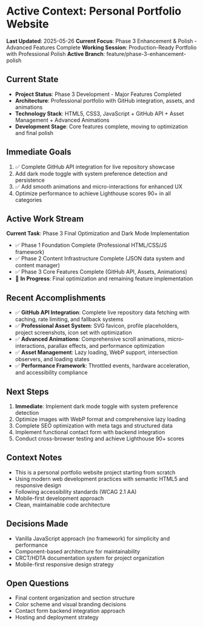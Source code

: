 # Active Context: Personal Portfolio Website

**Last Updated**: 2025-05-26
**Current Focus**: Phase 3 Enhancement & Polish - Advanced Features Complete
**Working Session**: Production-Ready Portfolio with Professional Polish
**Active Branch**: feature/phase-3-enhancement-polish

## Current State
- **Project Status**: Phase 3 Development - Major Features Completed
- **Architecture**: Professional portfolio with GitHub integration, assets, and animations
- **Technology Stack**: HTML5, CSS3, JavaScript + GitHub API + Asset Management + Advanced Animations
- **Development Stage**: Core features complete, moving to optimization and final polish

## Immediate Goals
1. ✅ Complete GitHub API integration for live repository showcase
2. Add dark mode toggle with system preference detection and persistence
3. ✅ Add smooth animations and micro-interactions for enhanced UX
4. Optimize performance to achieve Lighthouse scores 90+ in all categories

## Active Work Stream
**Current Task**: Phase 3 Final Optimization and Dark Mode Implementation
- ✅ Phase 1 Foundation Complete (Professional HTML/CSS/JS framework)
- ✅ Phase 2 Content Infrastructure Complete (JSON data system and content manager)
- ✅ Phase 3 Core Features Complete (GitHub API, Assets, Animations)
- 🔄 **In Progress**: Final optimization and remaining feature implementation

## Recent Accomplishments
- ✅ **GitHub API Integration**: Complete live repository data fetching with caching, rate limiting, and fallback systems
- ✅ **Professional Asset System**: SVG favicon, profile placeholders, project screenshots, icon set with optimization
- ✅ **Advanced Animations**: Comprehensive scroll animations, micro-interactions, parallax effects, and performance optimization
- ✅ **Asset Management**: Lazy loading, WebP support, intersection observers, and loading states
- ✅ **Performance Framework**: Throttled events, hardware acceleration, and accessibility compliance

## Next Steps  
1. **Immediate**: Implement dark mode toggle with system preference detection
2. Optimize images with WebP format and comprehensive lazy loading
3. Complete SEO optimization with meta tags and structured data
4. Implement functional contact form with backend integration
5. Conduct cross-browser testing and achieve Lighthouse 90+ scores

## Context Notes
- This is a personal portfolio website project starting from scratch
- Using modern web development practices with semantic HTML5 and responsive design
- Following accessibility standards (WCAG 2.1 AA)
- Mobile-first development approach
- Clean, maintainable code architecture

## Decisions Made
- Vanilla JavaScript approach (no framework) for simplicity and performance
- Component-based architecture for maintainability
- CRCT/HDTA documentation system for project organization
- Mobile-first responsive design strategy

## Open Questions
- Final content organization and section structure
- Color scheme and visual branding decisions
- Contact form backend integration approach
- Hosting and deployment strategy